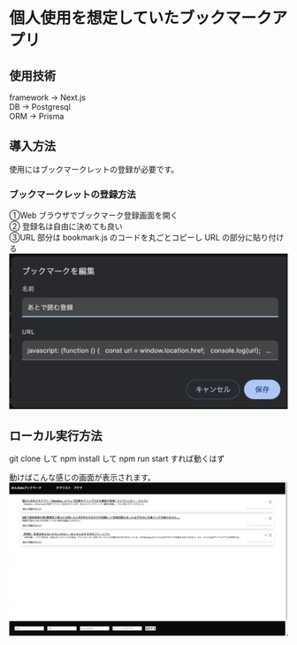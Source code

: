 # 個人使用を想定していたブックマークアプリ

## 使用技術

framework → Next.js<br>
DB → Postgresql<br>
ORM → Prisma<br>

## 導入方法

使用にはブックマークレットの登録が必要です。

### ブックマークレットの登録方法

①Web ブラウザでブックマーク登録画面を開く<br>
② 登録名は自由に決めても良い<br>
③URL 部分は bookmark.js のコードを丸ごとコピーし URL の部分に貼り付ける<br>
![alt text](./img/image1.png)

## ローカル実行方法

git clone して npm install して npm run start すれば動くはず

動けばこんな感じの画面が表示されます。
![alt text](./img/image2.png)
